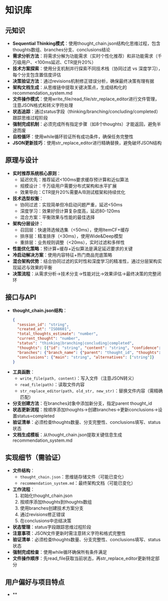 # 知识库

## 元知识
- **Sequential Thinking模式**：使用thought_chain.json结构化思维过程，包含thoughts数组、branches分支、conclusions结论
- **需求分析方法**：将需求分解为功能需求（实时个性化推荐）和非功能需求（千万级用户、<100ms延迟、CTR提升20%）
- **技术方案探索**：使用分支机制并行探索不同技术栈（协同过滤 vs 深度学习），每个分支包含置信度评估
- **决策验证方法**：通过revisions机制修正错误分析，确保最终决策有理有据
- **架构文档生成**：从思维链中提取关键决策点，生成结构化的recommendation_system.md
- **文件操作模式**：使用write_file/read_file/str_replace_editor进行文件管理，注意JSON格式和转义字符处理
- **状态追踪**：通过status字段（thinking/branching/concluding/completed）跟踪思维过程阶段
- **强制完成机制**：必须完成所有指定步骤（如8个thoughts）才能返回，避免半途而废
- **自检循环**：使用while循环验证所有成功条件，确保任务完整性
- **JSON更新技巧**：使用str_replace_editor进行精确替换，避免破坏JSON结构

## 原理与设计
- **实时推荐系统核心原则**：
  - 延迟优先：推荐延迟<100ms要求缓存预计算和近似算法
  - 规模设计：千万级用户需要分布式架构和水平扩展
  - 效果导向：CTR提升20%需要A/B测试框架和持续优化
- **技术选型权衡**：
  - 协同过滤：实现简单但冷启动问题严重，延迟<50ms
  - 深度学习：效果好但计算复杂度高，延迟80-120ms
  - 混合方案：平衡效果与性能的最佳选择
- **架构分层设计**：
  - 召回层：快速筛选候选集（<50ms），使用ItemCF+缓存
  - 排序层：精准排序（<30ms），使用Wide&Deep模型
  - 重排层：业务规则调整（<20ms），实时过滤和多样性
- **性能优化策略**：预计算+缓存+近似算法是满足延迟要求的关键
- **冷启动解决方案**：使用内容特征+热门商品兜底策略
- **混合架构优势**：结合协同过滤的实时性和深度学习的精准性，通过分层架构实现延迟与效果的平衡
- **决策流程**：从需求分析→技术分支→性能对比→效果评估→最终决策的完整闭环

## 接口与API
- **thought_chain.json结构**：
  ```json
  {
    "session_id": "string",
    "created_at": "ISO8601",
    "total_thoughts_estimate": "number",
    "current_thought": "number",
    "status": "thinking|branching|concluding|completed",
    "thoughts": [{"id": "string", "content": "string", "confidence": 0-1}],
    "branches": {"branch_name": {"parent": "thought_id", "thoughts": [...]}},
    "conclusions": {"main": "string", "alternatives": ["string"]}
  }
  ```
- **工具函数**：
  - `write_file(path, content)`：写入文件（注意JSON转义）
  - `read_file(path)`：读取文件内容
  - `str_replace_editor(path, old_str, new_str)`：替换文件内容（需精确匹配）
- **分支创建方法**：在branches对象中添加新分支，指定parent thought_id
- **状态更新流程**：按顺序添加thoughts→创建branches→更新conclusions→设置status=completed
- **验证清单**：必须检查thoughts数量、分支完整性、conclusions填写、status状态
- **文档生成模板**：从thought_chain.json提取关键信息生成recommendation_system.md

## 实现细节（需验证）
- **文件结构**：
  - `thought_chain.json`：思维链存储文件（可能已变化）
  - `recommendation_system.md`：最终架构文档（可能已变化）
- **工作流程**：
  1. 初始化thought_chain.json
  2. 按顺序添加thoughts到thoughts数组
  3. 使用branches创建技术方案分支
  4. 通过revisions修正错误
  5. 在conclusions中总结决策
- **状态管理**：status字段跟踪思维过程阶段
- **注意事项**：JSON文件更新时需注意转义字符和格式完整性
- **验证清单**：必须检查thoughts数量、分支完整性、conclusions填写、status状态
- **强制完成检查**：使用while循环确保所有条件满足
- **文件操作顺序**：先read_file获取当前状态，再str_replace_editor更新特定部分

## 用户偏好与项目特点
- **